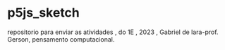 # p5js_sketch
repositorio para enviar as atividades , do 1E , 2023 , Gabriel de lara-prof. Gerson, pensamento computacional.
